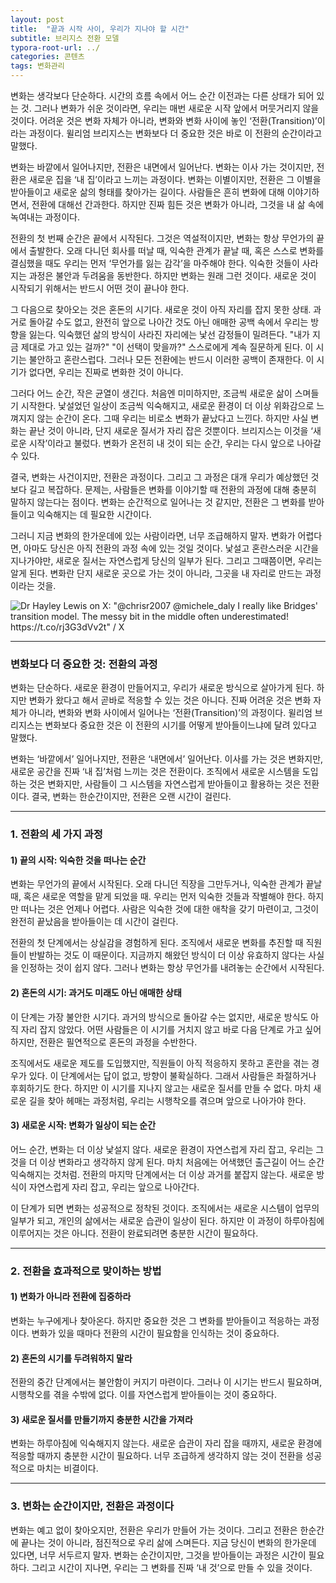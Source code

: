 ```yaml
---
layout: post
title:  "끝과 시작 사이, 우리가 지나야 할 시간"
subtitle: 브리지스 전환 모델
typora-root-url: ../
categories: 콘텐츠
tags: 변화관리
---
```




변화는 생각보다 단순하다. 시간의 흐름 속에서 어느 순간 이전과는 다른 상태가 되어 있는 것. 그러나 변화가 쉬운 것이라면, 우리는 매번 새로운 시작 앞에서 머뭇거리지 않을 것이다. 어려운 것은 변화 자체가 아니라, 변화와 변화 사이에 놓인 ‘전환(Transition)’이라는 과정이다. 윌리엄 브리지스는 변화보다 더 중요한 것은 바로 이 전환의 순간이라고 말했다.

변화는 바깥에서 일어나지만, 전환은 내면에서 일어난다. 변화는 이사 가는 것이지만, 전환은 새로운 집을 ‘내 집’이라고 느끼는 과정이다. 변화는 이별이지만, 전환은 그 이별을 받아들이고 새로운 삶의 형태를 찾아가는 길이다. 사람들은 흔히 변화에 대해 이야기하면서, 전환에 대해선 간과한다. 하지만 진짜 힘든 것은 변화가 아니라, 그것을 내 삶 속에 녹여내는 과정이다.

전환의 첫 번째 순간은 끝에서 시작된다. 그것은 역설적이지만, 변화는 항상 무언가의 끝에서 출발한다. 오래 다니던 회사를 떠날 때, 익숙한 관계가 끝날 때, 혹은 스스로 변화를 결심했을 때도 우리는 먼저 ‘무언가를 잃는 감각’을 마주해야 한다. 익숙한 것들이 사라지는 과정은 불안과 두려움을 동반한다. 하지만 변화는 원래 그런 것이다. 새로운 것이 시작되기 위해서는 반드시 어떤 것이 끝나야 한다.

그 다음으로 찾아오는 것은 혼돈의 시기다. 새로운 것이 아직 자리를 잡지 못한 상태. 과거로 돌아갈 수도 없고, 완전히 앞으로 나아간 것도 아닌 애매한 공백 속에서 우리는 방향을 잃는다. 익숙했던 삶의 방식이 사라진 자리에는 낯선 감정들이 밀려든다. "내가 지금 제대로 가고 있는 걸까?" "이 선택이 맞을까?" 스스로에게 계속 질문하게 된다. 이 시기는 불안하고 혼란스럽다. 그러나 모든 전환에는 반드시 이러한 공백이 존재한다. 이 시기가 없다면, 우리는 진짜로 변화한 것이 아니다.

그러다 어느 순간, 작은 균열이 생긴다. 처음엔 미미하지만, 조금씩 새로운 삶이 스며들기 시작한다. 낯설었던 일상이 조금씩 익숙해지고, 새로운 환경이 더 이상 위화감으로 느껴지지 않는 순간이 온다. 그때 우리는 비로소 변화가 끝났다고 느낀다. 하지만 사실 변화는 끝난 것이 아니라, 단지 새로운 질서가 자리 잡은 것뿐이다. 브리지스는 이것을 ‘새로운 시작’이라고 불렀다. 변화가 온전히 내 것이 되는 순간, 우리는 다시 앞으로 나아갈 수 있다.

결국, 변화는 사건이지만, 전환은 과정이다. 그리고 그 과정은 대개 우리가 예상했던 것보다 길고 복잡하다. 문제는, 사람들은 변화를 이야기할 때 전환의 과정에 대해 충분히 말하지 않는다는 점이다. 변화는 순간적으로 일어나는 것 같지만, 전환은 그 변화를 받아들이고 익숙해지는 데 필요한 시간이다.

그러니 지금 변화의 한가운데에 있는 사람이라면, 너무 조급해하지 말자. 변화가 어렵다면, 아마도 당신은 아직 전환의 과정 속에 있는 것일 것이다. 낯설고 혼란스러운 시간을 지나가야만, 새로운 질서는 자연스럽게 당신의 일부가 된다. 그리고 그때쯤이면, 우리는 알게 된다. 변화란 단지 새로운 곳으로 가는 것이 아니라, 그곳을 내 자리로 만드는 과정이라는 것을.



![Dr Hayley Lewis on X: "@chrisr2007 @michele_daly I really like Bridges' transition  model. The messy bit in the middle often underestimated!  https://t.co/rj3G3dVv2t" / X](https://pbs.twimg.com/media/C0HBOSSWIAA9fXl.jpg:large)

---



### 변화보다 더 중요한 것: 전환의 과정

변화는 단순하다. 새로운 환경이 만들어지고, 우리가 새로운 방식으로 살아가게 된다. 하지만 변화가 왔다고 해서 곧바로 적응할 수 있는 것은 아니다. 진짜 어려운 것은 변화 자체가 아니라, 변화와 변화 사이에서 일어나는 ‘전환(Transition)’의 과정이다. 윌리엄 브리지스는 변화보다 중요한 것은 이 전환의 시기를 어떻게 받아들이느냐에 달려 있다고 말했다.

변화는 ‘바깥에서’ 일어나지만, 전환은 ‘내면에서’ 일어난다. 이사를 가는 것은 변화지만, 새로운 공간을 진짜 ‘내 집’처럼 느끼는 것은 전환이다. 조직에서 새로운 시스템을 도입하는 것은 변화지만, 사람들이 그 시스템을 자연스럽게 받아들이고 활용하는 것은 전환이다. 결국, 변화는 한순간이지만, 전환은 오랜 시간이 걸린다.

------

### 1. 전환의 세 가지 과정

#### 1) 끝의 시작: 익숙한 것을 떠나는 순간

변화는 무언가의 끝에서 시작된다. 오래 다니던 직장을 그만두거나, 익숙한 관계가 끝날 때, 혹은 새로운 역할을 맡게 되었을 때. 우리는 먼저 익숙한 것들과 작별해야 한다. 하지만 떠나는 것은 언제나 어렵다. 사람은 익숙한 것에 대한 애착을 갖기 마련이고, 그것이 완전히 끝났음을 받아들이는 데 시간이 걸린다.

전환의 첫 단계에서는 상실감을 경험하게 된다. 조직에서 새로운 변화를 추진할 때 직원들이 반발하는 것도 이 때문이다. 지금까지 해왔던 방식이 더 이상 유효하지 않다는 사실을 인정하는 것이 쉽지 않다. 그러나 변화는 항상 무언가를 내려놓는 순간에서 시작된다.

#### 2) 혼돈의 시기: 과거도 미래도 아닌 애매한 상태

이 단계는 가장 불안한 시기다. 과거의 방식으로 돌아갈 수는 없지만, 새로운 방식도 아직 자리 잡지 않았다. 어떤 사람들은 이 시기를 거치지 않고 바로 다음 단계로 가고 싶어 하지만, 전환은 필연적으로 혼돈의 과정을 수반한다.

조직에서도 새로운 제도를 도입했지만, 직원들이 아직 적응하지 못하고 혼란을 겪는 경우가 있다. 이 단계에서는 답이 없고, 방향이 불확실하다. 그래서 사람들은 좌절하거나 후회하기도 한다. 하지만 이 시기를 지나지 않고는 새로운 질서를 만들 수 없다. 마치 새로운 길을 찾아 헤매는 과정처럼, 우리는 시행착오를 겪으며 앞으로 나아가야 한다.

#### 3) 새로운 시작: 변화가 일상이 되는 순간

어느 순간, 변화는 더 이상 낯설지 않다. 새로운 환경이 자연스럽게 자리 잡고, 우리는 그것을 더 이상 변화라고 생각하지 않게 된다. 마치 처음에는 어색했던 출근길이 어느 순간 익숙해지는 것처럼. 전환의 마지막 단계에서는 더 이상 과거를 붙잡지 않는다. 새로운 방식이 자연스럽게 자리 잡고, 우리는 앞으로 나아간다.

이 단계가 되면 변화는 성공적으로 정착된 것이다. 조직에서는 새로운 시스템이 업무의 일부가 되고, 개인의 삶에서는 새로운 습관이 일상이 된다. 하지만 이 과정이 하루아침에 이루어지는 것은 아니다. 전환이 완료되려면 충분한 시간이 필요하다.

------

### 2. 전환을 효과적으로 맞이하는 방법

#### 1) 변화가 아니라 전환에 집중하라

변화는 누구에게나 찾아온다. 하지만 중요한 것은 그 변화를 받아들이고 적응하는 과정이다. 변화가 있을 때마다 전환의 시간이 필요함을 인식하는 것이 중요하다.

#### 2) 혼돈의 시기를 두려워하지 말라

전환의 중간 단계에서는 불안함이 커지기 마련이다. 그러나 이 시기는 반드시 필요하며, 시행착오를 겪을 수밖에 없다. 이를 자연스럽게 받아들이는 것이 중요하다.

#### 3) 새로운 질서를 만들기까지 충분한 시간을 가져라

변화는 하루아침에 익숙해지지 않는다. 새로운 습관이 자리 잡을 때까지, 새로운 환경에 적응할 때까지 충분한 시간이 필요하다. 너무 조급하게 생각하지 않는 것이 전환을 성공적으로 마치는 비결이다.

------

### 3. 변화는 순간이지만, 전환은 과정이다

변화는 예고 없이 찾아오지만, 전환은 우리가 만들어 가는 것이다. 그리고 전환은 한순간에 끝나는 것이 아니라, 점진적으로 우리 삶에 스며든다. 지금 당신이 변화의 한가운데 있다면, 너무 서두르지 말자. 변화는 순간이지만, 그것을 받아들이는 과정은 시간이 필요하다. 그리고 시간이 지나면, 우리는 그 변화를 진짜 ‘내 것’으로 만들 수 있을 것이다.
